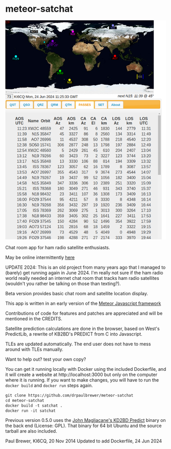 meteor-satchat
==============

![screenshot of meteor-satchat PASSES tab](./screenshots/Passes-20240624.png)

Chat room app for ham radio satellite enthusiasts.

May be online intermittently [here](http://159.65.111.7:3000)

UPDATE 2024:  This is an old project from many years ago that I managed
to (barely) get running again in June 2024.  I'm really
not sure if the ham radio world really needed an internet chat room
that tracks ham radio satellites (wouldn't you rather be talking on those
than texting?).

Beta version provides basic chat room and satellite location display.

This app is written in an early version of the  [Meteor Javascript framework](http://www.meteor.com)

Contributions of code for features and patches are appreciated and will be mentioned in the CREDITS.

Satellite prediction calculations are done in the browser, based on West's PredictLib, a rewrite of KB2BD's PREDICT from C into Javascript. 

TLEs are updated automatically. The end user does not have to mess around with TLEs manually. 

Want to help out? test your own copy?

You can get it running locally with Docker using the included Dockerfile,
and it will create a website at http://localhost:3000 but only on the 
computer where it is running.  If you want to make changes, you will have
to run the `docker build` and `docker run` steps again.

```
git clone https://github.com/drpaulbrewer/meteor-satchat
cd meteor-satchat
docker build -t satchat .
docker run -it satchat
```



Previous version 0.5.0 uses the [John Magliacane's KD2BD Predict](http://www.qsl.net/kd2bd/predict.html) binary on the back end (License: GPL).  That binary for 64 bit Ubuntu and the source tarball are also included.

Paul Brewer, KI6CQ, 20 Nov 2014
Updated to add Dockerfile, 24 Jun 2024

